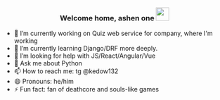 <div align="center" id="layer1">
<h3> Welcome home, ashen one <img src="https://raw.githubusercontent.com/kedow132/kedow132/master/wave.gif" width="30px"> </h3>
</div>



- 🔭 I’m currently working on Quiz web service for company, where I'm working
- 🌱 I’m currently learning Django/DRF more deeply.
- 🤔 I’m looking for help with JS/React/Angular/Vue
- 💬 Ask me about Python
- 📫 How to reach me: tg @kedow132
- 😄 Pronouns: he/him
- ⚡ Fun fact: fan of deathcore and souls-like games

### 


<!--START_SECTION:waka-->
<!--END_SECTION:waka-->


